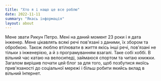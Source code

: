 ```yaml
---
title: "Хто я і нащо це все роблю"
date: 2022-11-11
summary: "Якась інформація"
layout: about
---
```


Мене звати Рикун Петро. Мені на даний момент 23 роки і я дата інженер. Мене цікавлять всякі речі 
пов'язані з даними, їх збором та обробкою. Також люблю втілювати в життя якісь інші речі, пов'язані не тільки з інженерією, а й з програмуванням взагалі. Таке собі хоббі. В вільний час катаю на велосипеді, займаюся спортом та читаю книжки. Загалом вирішив почати цей блог за для того, щоб позбутися якоїсь прив'язаності до соціальної мережі і більш робити якийсь вклад в вільний Інтернет.